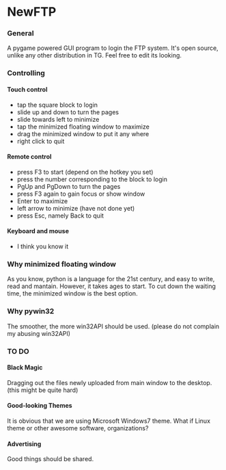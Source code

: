 # NewFTP
### General
A pygame powered GUI program to login the FTP system.
It's open source, unlike any other distribution in TG.
Feel free to edit its looking.
### Controlling
#### Touch control
- tap the square block to login
- slide up and down to turn the pages
- slide towards left to minimize
- tap the minimized floating window to maximize
- drag the minimized window to put it any where
- right click to quit
#### Remote control
- press F3 to start (depend on the hotkey you set)
- press the number corresponding to the block to login
- PgUp and PgDown to turn the pages
- press F3 again to gain focus or show window
- Enter to maximize
- left arrow to minimize (have not done yet)
- press Esc, namely Back to quit
#### Keyboard and mouse
- I think you know it 

### Why minimized floating window
As you know, python is a language for the 21st century,
and easy to write, read and mantain. However, it takes ages to start.
To cut down the waiting time, the minimized window is the best option.
### Why pywin32
The smoother, the more win32API should be used. (please do not complain my abusing win32API)
### TO DO
#### Black Magic
Dragging out the files newly uploaded from main window to the desktop. (this might be quite hard)
#### Good-looking Themes
It is obvious that we are using Microsoft Windows7 theme. What if Linux theme or other awesome software, organizations?
#### Advertising
Good things should be shared.
